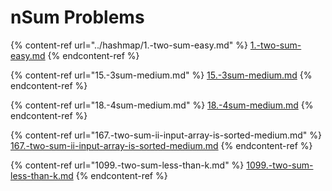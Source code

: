 # nSum Problems

{% content-ref url="../hashmap/1.-two-sum-easy.md" %}
[1.-two-sum-easy.md](../hashmap/1.-two-sum-easy.md)
{% endcontent-ref %}

{% content-ref url="15.-3sum-medium.md" %}
[15.-3sum-medium.md](15.-3sum-medium.md)
{% endcontent-ref %}

{% content-ref url="18.-4sum-medium.md" %}
[18.-4sum-medium.md](18.-4sum-medium.md)
{% endcontent-ref %}

{% content-ref url="167.-two-sum-ii-input-array-is-sorted-medium.md" %}
[167.-two-sum-ii-input-array-is-sorted-medium.md](167.-two-sum-ii-input-array-is-sorted-medium.md)
{% endcontent-ref %}

{% content-ref url="1099.-two-sum-less-than-k.md" %}
[1099.-two-sum-less-than-k.md](1099.-two-sum-less-than-k.md)
{% endcontent-ref %}
